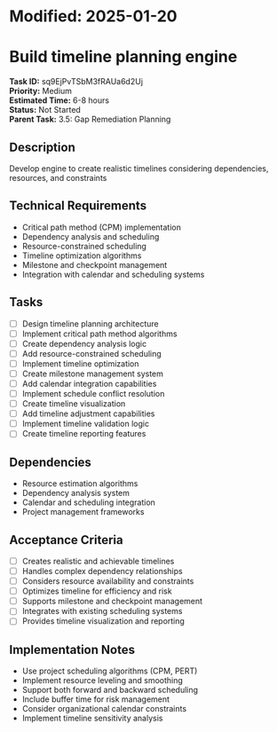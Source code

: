 # Modified: 2025-01-20

# Build timeline planning engine

**Task ID:** sq9EjPvTSbM3fRAUa6d2Uj  
**Priority:** Medium  
**Estimated Time:** 6-8 hours  
**Status:** Not Started  
**Parent Task:** 3.5: Gap Remediation Planning

## Description
Develop engine to create realistic timelines considering dependencies, resources, and constraints

## Technical Requirements
- Critical path method (CPM) implementation
- Dependency analysis and scheduling
- Resource-constrained scheduling
- Timeline optimization algorithms
- Milestone and checkpoint management
- Integration with calendar and scheduling systems

## Tasks
- [ ] Design timeline planning architecture
- [ ] Implement critical path method algorithms
- [ ] Create dependency analysis logic
- [ ] Add resource-constrained scheduling
- [ ] Implement timeline optimization
- [ ] Create milestone management system
- [ ] Add calendar integration capabilities
- [ ] Implement schedule conflict resolution
- [ ] Create timeline visualization
- [ ] Add timeline adjustment capabilities
- [ ] Implement timeline validation logic
- [ ] Create timeline reporting features

## Dependencies
- Resource estimation algorithms
- Dependency analysis system
- Calendar and scheduling integration
- Project management frameworks

## Acceptance Criteria
- [ ] Creates realistic and achievable timelines
- [ ] Handles complex dependency relationships
- [ ] Considers resource availability and constraints
- [ ] Optimizes timeline for efficiency and risk
- [ ] Supports milestone and checkpoint management
- [ ] Integrates with existing scheduling systems
- [ ] Provides timeline visualization and reporting

## Implementation Notes
- Use project scheduling algorithms (CPM, PERT)
- Implement resource leveling and smoothing
- Support both forward and backward scheduling
- Include buffer time for risk management
- Consider organizational calendar constraints
- Implement timeline sensitivity analysis
